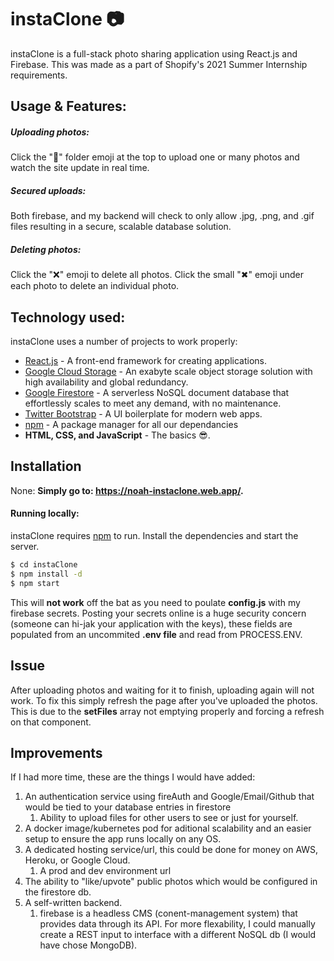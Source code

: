 # instaClone 📷

instaClone is a full-stack photo sharing application using React.js and Firebase. This was made as a part of Shopify's 2021 Summer Internship requirements.

## Usage & Features:

##### Uploading photos:
Click the "📁" folder emoji at the top to upload one or many photos and watch the site update in real time.
##### Secured uploads:
Both firebase, and my backend will check to only allow .jpg, .png, and .gif files resulting in a secure, scalable database solution.

##### Deleting photos:
Click the "❌" emoji to delete all photos.
Click the small "✖" emoji under each photo to delete an individual photo.

## Technology used:
instaClone uses a number of projects to work properly:
* [React.js](https://reactjs.org/) - A front-end framework for creating applications.
* [Google Cloud Storage](https://firebase.google.com/docs/storage/web/start) - An exabyte scale object storage solution with high availability and global redundancy.
* [Google Firestore](https://cloud.google.com/firestore) - A serverless NoSQL document database that effortlessly scales to meet any demand, with no maintenance.
* [Twitter Bootstrap](https://getbootstrap.com/) - A UI boilerplate for modern web apps.
* [npm](https://www.npmjs.com/get-npm) - A package manager for all our dependancies
* **HTML, CSS, and JavaScript** - The basics 😎.

## Installation

None: **Simply go to: https://noah-instaclone.web.app/.**
#### Running locally:
instaClone requires [npm](https://www.npmjs.com/get-npm) to run.
Install the dependencies and start the server.
```sh
$ cd instaClone
$ npm install -d
$ npm start
```
This will **not work** off the bat as you need to poulate **config.js** with my firebase secrets. Posting your secrets online is a huge security concern (someone can hi-jak your application with the keys), these fields are populated from an uncommited **.env file** and read from PROCESS.ENV.

## Issue
After uploading photos and waiting for it to finish, uploading again will not work. To fix this simply refresh the page after you've uploaded the photos. This is due to the **setFiles** array not emptying properly and forcing a refresh on that component.

## Improvements
If I had more time, these are the things I would have added:
1. An authentication service using fireAuth and Google/Email/Github that would be tied to your database entries in firestore
   1. Ability to upload files for other users to see or just for yourself.
2. A docker image/kubernetes pod for aditional scalability and an easier setup to ensure the app runs locally on any OS.
3. A dedicated hosting service/url, this could be done for money on AWS, Heroku, or Google Cloud.
   1. A prod and dev environment url
4. The ability to "like/upvote" public photos which would be configured in the firestore db.
5. A self-written backend. 
   1. firebase is a headless CMS (conent-management system) that provides data through its API. For more flexability, I could manually create a REST input to interface with a different NoSQL db (I would have chose MongoDB).
